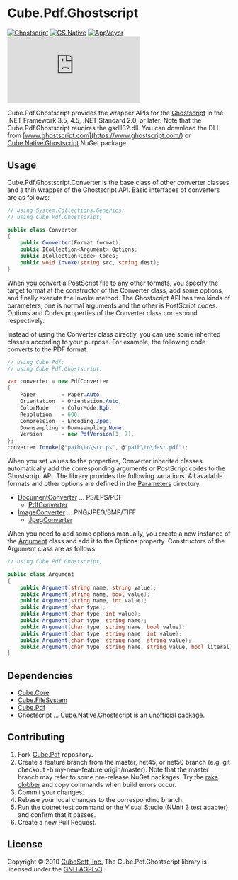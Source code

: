 Cube.Pdf.Ghostscript
====

[![Ghostscript](https://badgen.net/nuget/v/cube.pdf.ghostscript?label=gs)](https://www.nuget.org/packages/cube.pdf.ghostscript/)
[![GS.Native](https://badgen.net/nuget/v/cube.native.ghostscript?label=native.gs)](https://www.nuget.org/packages/cube.native.ghostscript/)
[![AppVeyor](https://badgen.net/appveyor/ci/clown/cube-pdf)](https://ci.appveyor.com/project/clown/cube-pdf)
[![Codecov](https://badgen.net/codecov/c/github/cube-soft/cube.pdf)](https://codecov.io/gh/cube-soft/cube.pdf)

Cube.Pdf.Ghostscript provides the wrapper APIs for the [Ghostscript](https://www.ghostscript.com/) in the .NET Framework 3.5, 4.5, .NET Standard 2.0, or later. Note that the Cube.Pdf.Ghostscript reuqires the gsdll32.dll. You can download the DLL from [www.ghostscript.com](https://www.ghostscript.com/) or [Cube.Native.Ghostscript](https://www.nuget.org/packages/Cube.Native.Ghostscript) NuGet package.

## Usage

Cube.Pdf.Ghostscript.Converter is the base class of other converter classes and a thin wrapper of the Ghostscript API.
Basic interfaces of converters are as follows:

```cs
// using System.Collections.Generics;
// using Cube.Pdf.Ghostscript;

public class Converter
{
    public Converter(Format format);
    public ICollection<Argument> Options;
    public ICollection<Code> Codes;
    public void Invoke(string src, string dest);
}
```

When you convert a PostScript file to any other formats, you specify the target format at the constructor of the Converter class, add some options, and finally execute the Invoke method.
The Ghostscript API has two kinds of parameters, one is normal arguments and the other is PostScript codes.
Options and Codes properties of the Converter class correspond respectively.

Instead of using the Converter class directly, you can use some inherited classes according to your purpose.
For example, the following code converts to the PDF format.

```cs
// using Cube.Pdf;
// using Cube.Pdf.Ghostscript;

var converter = new PdfConverter
{
    Paper        = Paper.Auto,
    Orientation  = Orientation.Auto,
    ColorMode    = ColorMode.Rgb,
    Resolution   = 600,
    Compression  = Encoding.Jpeg,
    Downsampling = Downsampling.None,
    Version      = new PdfVersion(1, 7),
};
converter.Invoke(@"path\to\src.ps", @"path\to\dest.pdf");
```

When you set values to the properties, Converter inherited classes automatically add the corresponding arguments or PostScript codes to the Ghostscript API.
The library provides the following variations. All available formats and other options are defined in the [Parameters](https://github.com/cube-soft/Cube.Pdf/tree/master/Libraries/Ghostscript/Sources/Parameters) directory.

* [DocumentConverter](https://github.com/cube-soft/Cube.Pdf/blob/master/Libraries/Ghostscript/Sources/DocumentConverter.cs) ... PS/EPS/PDF
    * [PdfConverter](https://github.com/cube-soft/Cube.Pdf/blob/master/Libraries/Ghostscript/Sources/PdfConverter.cs)
* [ImageConverter](https://github.com/cube-soft/Cube.Pdf/blob/master/Libraries/Ghostscript/Sources/ImageConverter.cs) ... PNG/JPEG/BMP/TIFF
    * [JpegConverter](https://github.com/cube-soft/Cube.Pdf/blob/master/Libraries/Ghostscript/Sources/JpegConverter.cs)

When you need to add some options manually, you create a new instance of the [Argument](https://github.com/cube-soft/Cube.Pdf/tree/master/Libraries/Ghostscript/Sources/Argument.cs) class and add it to the Options property. Constructors of the Argument class are as follows:

```cs
// using Cube.Pdf.Ghostscript;

public class Argument
{
    public Argument(string name, string value);
    public Argument(string name, bool value);
    public Argument(string name, int value);
    public Argument(char type);
    public Argument(char type, int value);
    public Argument(char type, string name);
    public Argument(char type, string name, bool value);
    public Argument(char type, string name, int value);
    public Argument(char type, string name, string value);
    public Argument(char type, string name, string value, bool literal);
}
```

## Dependencies

* [Cube.Core](https://github.com/cube-soft/Cube.Core)
* [Cube.FileSystem](https://github.com/cube-soft/Cube.FileSystem)
* [Cube.Pdf](https://github.com/cube-soft/Cube.Pdf)
* [Ghostscript](https://www.ghostscript.com/) ... [Cube.Native.Ghostscript](https://www.nuget.org/packages/Cube.Native.Ghostscript) is an unofficial package.

## Contributing

1. Fork [Cube.Pdf](https://github.com/cube-soft/Cube.Pdf/fork) repository.
2. Create a feature branch from the master, net45, or net50 branch (e.g. git checkout -b my-new-feature origin/master). Note that the master branch may refer to some pre-release NuGet packages. Try the [rake clobber](https://github.com/cube-soft/Cube.Pdf/blob/master/Rakefile) and copy commands when build errors occur.
3. Commit your changes.
4. Rebase your local changes to the corresponding branch.
5. Run the dotnet test command or the Visual Studio (NUnit 3 test adapter) and confirm that it passes.
6. Create a new Pull Request.

## License
 
Copyright © 2010 [CubeSoft, Inc.](https://www.cube-soft.jp/)
The Cube.Pdf.Ghostscript library is licensed under the [GNU AGPLv3](https://github.com/cube-soft/Cube.Pdf/blob/master/Libraries/Ghostscript/License.txt).